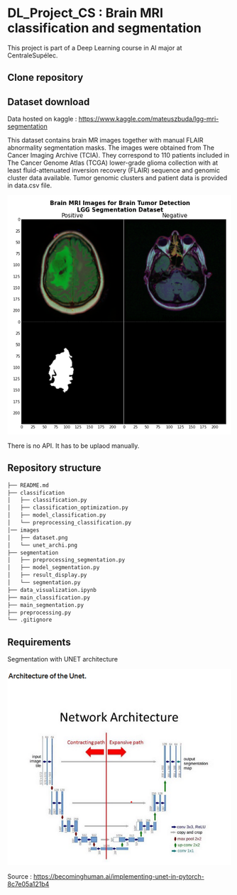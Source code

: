 # DL_Project_CS : Brain MRI classification and segmentation

This project is part of a Deep Learning course in AI major at CentraleSupélec.

## Clone repository

## Dataset download
Data hosted on kaggle : https://www.kaggle.com/mateuszbuda/lgg-mri-segmentation

This dataset contains brain MR images together with manual FLAIR abnormality segmentation masks.
The images were obtained from The Cancer Imaging Archive (TCIA).
They correspond to 110 patients included in The Cancer Genome Atlas (TCGA) lower-grade glioma collection with at least fluid-attenuated inversion recovery (FLAIR) sequence and genomic cluster data available.
Tumor genomic clusters and patient data is provided in data.csv file.

![image](images/dataset.png)

There is no API. It has to be uplaod manually.

## Repository structure

``` bash 
├── README.md
├── classification
│   ├── classification.py
│   ├── classification_optimization.py
│   ├── model_classification.py
│   └── preprocessing_classification.py
│── images
│   ├── dataset.png
│   └── unet_archi.png   
├── segmentation
│   ├── preprocessing_segmentation.py
│   ├── model_segmentation.py
│   ├── result_display.py
│   └── segmentation.py
├── data_visualization.ipynb
├── main_classification.py
├── main_segmentation.py
├── preprocessing.py
└── .gitignore
```

## Requirements 

Segmentation with UNET architecture

![image](images/unet_archi.png)

Source : https://becominghuman.ai/implementing-unet-in-pytorch-8c7e05a121b4
